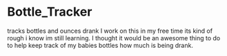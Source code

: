 # Bottle_Tracker
tracks bottles and ounces drank 
I work on this in my free time its kind of rough i know im still learning. I thought it would be an awesome thing to do to help keep track of my babies bottles 
how much is being drank.

